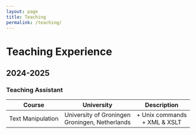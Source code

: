 ```yaml
---
layout: page
title: Teaching
permalink: /teaching/
---
```


# Teaching Experience

## 2024-2025
### Teaching Assistant
| Course                 | University                 | Description                        |
| :--------------------: |:--------------------------:| :---------------------------------:|
| Text Manipulation      | University of Groningen<br/>Groningen, Netherlands | + Unix commands<br/>+ XML & XSLT |
